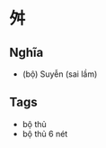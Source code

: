 # 舛

## Nghĩa
* (bộ) Suyễn (sai lầm)

## Tags
* bộ thủ
* bộ thủ 6 nét

<script>window.HANZI_FIELD='舛';</script>